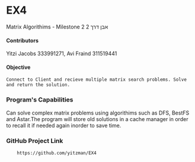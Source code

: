 # EX4

Matrix Algorithims - Milestone 2 
אבן דרך 2

#### Contributors
Yitzi Jacobs 333991271, Avi Fraind 311519441 
#### Objective
    Connect to Client and recieve multiple matrix search problems. Solve and return the solution.
### Program's Capabilities
  Can solve complex matrix problems using algorithims such as DFS, BestFS and Astar.The program will store old solutions in a cache manager in order to recall it if needed again inorder to save time.
### GitHub Project Link
        https://github.com/yitzman/EX4
